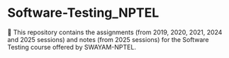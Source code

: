 # Software-Testing_NPTEL
📘 This repository contains the assignments (from 2019, 2020, 2021, 2024 and 2025 sessions) and notes (from 2025 sessions) for the Software Testing course offered by SWAYAM-NPTEL.
